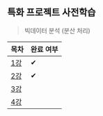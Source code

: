 ## 특화 프로젝트 사전학습

> 빅데이터 분석 (분산 처리)

| 목차         | 완료 여부 |
| ------------ | --------- |
| [1강](./1강) | ✔         |
| [2강](./2강) | ✔         |
| [3강](./3강) |           |
| [4강](./4강) |           |




